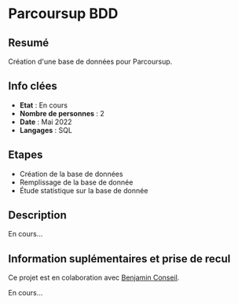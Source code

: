 # Parcoursup BDD

## Resumé

Création d'une base de données pour Parcoursup. 

## Info clées

- **Etat** : En cours  
- **Nombre de personnes** : 2 
- **Date** : Mai 2022
- **Langages** : SQL

## Etapes

- Création de la base de données
- Remplissage de la base de donnée
- Étude statistique sur la base de donnée

## Description

En cours...

## Information suplémentaires et prise de recul

Ce projet est en colaboration avec [Benjamin Conseil](https://github.com/conseil-benjamin). 

En cours...
